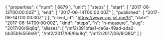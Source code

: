 {
  "properties": {
    "num": [
      6879
    ],
    "unit": [
      "steps"
    ],
    "start": [
      "2017-06-13T00:00:00Z"
    ],
    "end": [
      "2017-06-14T00:00:00Z"
    ],
    "published": [
      "2017-06-14T00:00:00Z"
    ]
  },
  "client_id": "https://www-api.jvt.me/fit",
  "date": "2017-06-14T00:00:00Z",
  "kind": "steps",
  "h": "h-measure",
  "slug": "2017/06/6iq8q",
  "aliases": [
    "/mf2/391bfaa1-ce6a-49ad-ada2-bb35b1e559e9/",
    "/mf2/2017/06/6iq8q",
    "/mf2/2017/06/6IQ8Q"
  ]
}
